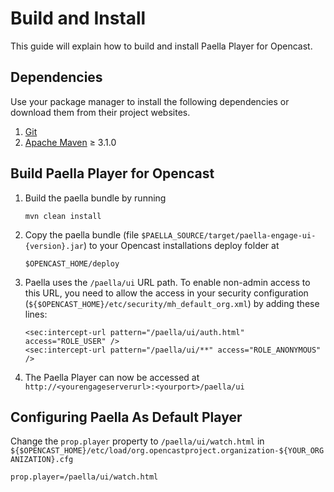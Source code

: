 Build and Install
=================

This guide will explain how to build and install Paella Player for Opencast.

Dependencies
------------

Use your package manager to install the following dependencies or download them
from their project websites.

1. [Git](https://git-scm.com/)
2. [Apache Maven](https://maven.apache.org/) ≥ 3.1.0


Build Paella Player for Opencast
--------------------------------

1. Build the paella bundle by running

    `mvn clean install`

2. Copy the paella bundle (file
	`$PAELLA_SOURCE/target/paella-engage-ui-{version}.jar`) to your Opencast
	installations deploy folder at

	 `$OPENCAST_HOME/deploy`

3. Paella uses the `/paella/ui` URL path. To enable non-admin access to this URL, you need to
	allow the access in your security configuration
	(`${$OPENCAST_HOME}/etc/security/mh_default_org.xml`) by adding these lines:

    ```
    <sec:intercept-url pattern="/paella/ui/auth.html" access="ROLE_USER" />
    <sec:intercept-url pattern="/paella/ui/**" access="ROLE_ANONYMOUS" />
    ```

4. The Paella Player can now be accessed at `http://<yourengageserverurl>:<yourport>/paella/ui`


Configuring Paella As Default Player
------------------------------------

Change the `prop.player` property to `/paella/ui/watch.html` in
`${$OPENCAST_HOME}/etc/load/org.opencastproject.organization-${YOUR_ORGANIZATION}.cfg`

    prop.player=/paella/ui/watch.html
